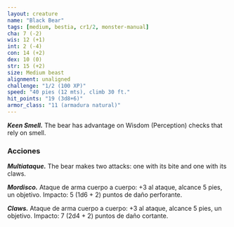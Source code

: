 ```yaml
---
layout: creature
name: "Black Bear"
tags: [medium, bestia, cr1/2, monster-manual]
cha: 7 (-2)
wis: 12 (+1)
int: 2 (-4)
con: 14 (+2)
dex: 10 (0)
str: 15 (+2)
size: Medium beast
alignment: unaligned
challenge: "1/2 (100 XP)"
speed: "40 pies (12 mts), climb 30 ft."
hit_points: "19 (3d8+6)"
armor_class: "11 (armadura natural)"
---
```


***Keen Smell.*** The bear has advantage on Wisdom (Perception) checks that rely on smell.

### Acciones

***Multiataque.*** The bear makes two attacks: one with its bite and one with its claws.

***Mordisco.*** Ataque de arma cuerpo a cuerpo: +3 al ataque, alcance 5 pies, un objetivo. Impacto: 5 (1d6 + 2) puntos de daño perforante.

***Claws.*** Ataque de arma cuerpo a cuerpo: +3 al ataque, alcance 5 pies, un objetivo. Impacto: 7 (2d4 + 2) puntos de daño cortante.